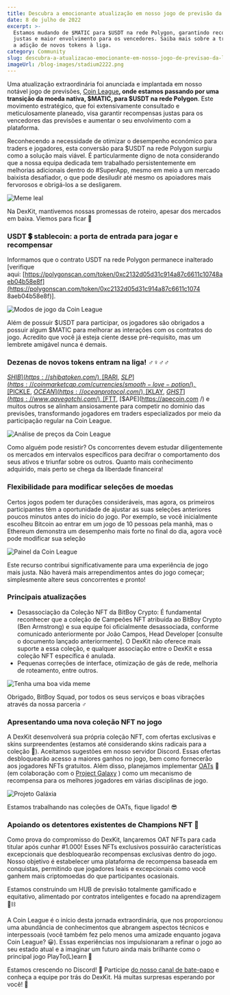 ```yaml
---
title: Descubra a emocionante atualização em nosso jogo de previsão da Coin League!
date: 8 de julho de 2022
excerpt: >-
  Estamos mudando de $MATIC para $USDT na rede Polygon, garantindo recompensas
  justas e maior envolvimento para os vencedores. Saiba mais sobre a transição e
  a adição de novos tokens à liga.
category: Community
slug: descubra-a-atualizacao-emocionante-em-nosso-jogo-de-previsao-da-liga-de-moedas
imageUrl: /blog-images/stadium2222.png
---
```

Uma atualização extraordinária foi anunciada e implantada em nosso notável jogo de previsões, [Coin League](https://app.dexkit.com/coin-league)**, onde estamos passando por uma transição da moeda nativa, $MATIC, para $USDT na rede Polygon**. Este movimento estratégico, que foi extensivamente consultado e meticulosamente planeado, visa garantir recompensas justas para os vencedores das previsões e aumentar o seu envolvimento com a plataforma.

Reconhecendo a necessidade de otimizar o desempenho económico para traders e jogadores, esta conversão para $USDT na rede Polygon surgiu como a solução mais viável. É particularmente digno de nota considerando que a nossa equipa dedicada tem trabalhado persistentemente em melhorias adicionais dentro do #SuperApp, mesmo em meio a um mercado baixista desafiador, o que pode desiludir até mesmo os apoiadores mais fervorosos e obrigá-los a se desligarem.

![Meme leal](/blog-images/oya1.gif)

Na DexKit, mantivemos nossas promessas de roteiro, apesar dos mercados em baixa. Viemos para ficar 👊

### USDT 💲 stablecoin: a porta de entrada para jogar e recompensar

Informamos que o contrato USDT na rede Polygon permanece inalterado \[verifique aqui: [https://polygonscan.com/token/0xc2132d05d31c914a87c6611c10748aeb04b58e8f](https://polygonscan.com/token/0xc2132d05d31c914a87c6611c1074 8aeb04b58e8f)\].

![Modos de jogo da Coin League](/blog-images/image-3.png)

Além de possuir $USDT para participar, os jogadores são obrigados a possuir algum $MATIC para melhorar as interações com os contratos do jogo. Acredito que você já esteja ciente desse pré-requisito, mas um lembrete amigável nunca é demais.

### Dezenas de novos tokens entram na liga! ♂️♀️♂️♂️

[$SHIB](https://shibatoken.com/), [$RARI](http://rari.capital/), [$SLP](https://coinmarketcap.com/currencies/smooth-love-potion /), [$PICKLE](https://www.pickle.finance/), [$OCEAN](https://oceanprotocol.com/), [$KLAY](https://klaytn.foundation/), [$GHST](https://www.aavegotchi.com/), [$FTT](https://coinmarketcap.com/currencies/ftx-token/), [$APE](https://apecoin.com /) e muitos outros se alinham ansiosamente para competir no domínio das previsões, transformando jogadores em traders especializados por meio da participação regular na Coin League.

![Análise de preços da Coin League](/blog-images/image-7.png)

Como alguém pode resistir? Os concorrentes devem estudar diligentemente os mercados em intervalos específicos para decifrar o comportamento dos seus ativos e triunfar sobre os outros. Quanto mais conhecimento adquirido, mais perto se chega da liberdade financeira!

### Flexibilidade para modificar seleções de moedas

Certos jogos podem ter durações consideráveis, mas agora, os primeiros participantes têm a oportunidade de ajustar as suas seleções anteriores poucos minutos antes do início do jogo. Por exemplo, se você inicialmente escolheu Bitcoin ao entrar em um jogo de 10 pessoas pela manhã, mas o Ethereum demonstra um desempenho mais forte no final do dia, agora você pode modificar sua seleção

![Painel da Coin League](/blog-images/image-6.png)

Este recurso contribui significativamente para uma experiência de jogo mais justa. Não haverá mais arrependimentos antes do jogo começar; simplesmente altere seus concorrentes e pronto!

### Principais atualizações

* Desassociação da Coleção NFT da BitBoy Crypto: É fundamental reconhecer que a coleção de Campeões NFT atribuída ao BitBoy Crypto (Ben Armstrong) e sua equipe foi oficialmente desassociada, conforme comunicado anteriormente por João Campos, Head Developer \[consulte o documento lançado anteriormente\]. O DexKit não oferece mais suporte a essa coleção, e qualquer associação entre o DexKit e essa coleção NFT específica é anulada.
* Pequenas correções de interface, otimização de gás de rede, melhoria de roteamento, entre outros.

![Tenha uma boa vida meme](/blog-images/haveanicelife.gif)

Obrigado, BitBoy Squad, por todos os seus serviços e boas vibrações através da nossa parceria ♂️

### Apresentando uma nova coleção NFT no jogo

A DexKit desenvolverá sua própria coleção NFT, com ofertas exclusivas e skins surpreendentes (estamos até considerando skins radicais para a coleção 🤔). Aceitamos sugestões em nosso servidor Discord. Essas ofertas desbloquearão acesso a maiores ganhos no jogo, bem como fornecerão aos jogadores NFTs gratuitos. Além disso, planejamos implementar [OATs](https://docs.galaxy.eco/into-the-galaxy/galaxy-oat/) 👑 (em colaboração com o [Project Galaxy](https://galxe.com/) ) como um mecanismo de recompensa para os melhores jogadores em várias disciplinas de jogo.

![Projeto Galáxia](/blog-images/image-5.png)

Estamos trabalhando nas coleções de OATs, fique ligado! 😎

### Apoiando os detentores existentes de Champions NFT 👫

Como prova do compromisso do DexKit, lançaremos OAT NFTs para cada titular após cunhar #1.000! Esses NFTs exclusivos possuirão características excepcionais que desbloquearão recompensas exclusivas dentro do jogo. Nosso objetivo é estabelecer uma plataforma de recompensa baseada em conquistas, permitindo que jogadores leais e excepcionais como você ganhem mais criptomoedas do que participantes ocasionais.

Estamos construindo um HUB de previsão totalmente gamificado e equitativo, alimentado por contratos inteligentes e focado na aprendizagem 🔮⛓

A Coin League é o início desta jornada extraordinária, que nos proporcionou uma abundância de conhecimentos que abrangem aspectos técnicos e interpessoais (você também fez pelo menos uma amizade enquanto jogava Coin League? 😀). Essas experiências nos impulsionaram a refinar o jogo ao seu estado atual e a imaginar um futuro ainda mais brilhante como o principal jogo PlayTo(L)earn 🌟

Estamos crescendo no Discord! 🥳 Participe [do nosso canal de bate-papo](https://discord.gg/BbGvPeCpYD) e conheça a equipe por trás do DexKit. Há muitas surpresas esperando por você! 🎊
